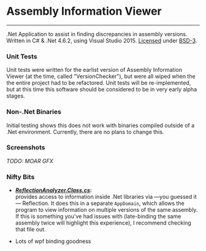 ﻿# Assembly Information Viewer

---

.Net Application to assist in finding discrepancies in assembly versions. 
Written in C# & .Net 4.6.2, using Visual Studio 2015. 
[Licensed](https://github.com/akoimeexx/) under 
[BSD-3](https://opensource.org/licenses/BSD-3-Clause).

### Unit Tests
Unit tests were written for the earlist version of Assembly Information Viewer 
(at the time, called "VersionChecker"), but were all wiped when the the entire 
project had to be refactored. Unit tests will be re-implemented, but at this 
time this software should be considered to be in very early alpha stages.

### Non-.Net Binaries
Initial testing shows this does not work with binaries compiled outside of a 
.Net environment. Currently, there are no plans to change this.



### Screenshots
*TODO: MOAR GFX*

### Nifty Bits

* **_[ReflectionAnalyzer.Class.cs]()_:**  
  provides access to information inside .Net 
libraries via &mdash;you guessed it&mdash; Reflection. It does this in a 
separate `AppDomain`, which allows the program to view information on multiple 
versions of the same assembly. If this is something you've had issues with 
(late-binding the same assembly twice will highlight this experience), I 
recommend checking that file out.  
  
* Lots of wpf binding goodness  